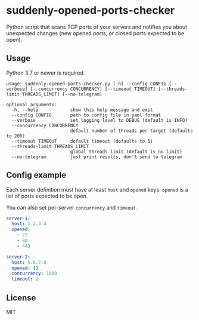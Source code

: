 # suddenly-opened-ports-checker

Python script that scans TCP ports of your servers and notifies you about
unexpected changes (new opened ports, or closed ports expected to be open).

## Usage

Python 3.7 or newer is required.

```
usage: suddenly-opened-ports-checker.py [-h] --config CONFIG [--verbose] [--concurrency CONCURRENCY] [--timeout TIMEOUT] [--threads-limit THREADS_LIMIT] [--no-telegram]

optional arguments:
  -h, --help            show this help message and exit
  --config CONFIG       path to config file in yaml format
  --verbose             set logging level to DEBUG (default is INFO)
  --concurrency CONCURRENCY
                        default number of threads per target (defaults to 200)
  --timeout TIMEOUT     default timeout (defaults to 5)
  --threads-limit THREADS_LIMIT
                        global threads limit (default is no limit)
  --no-telegram         just print results, don't send to telegram

```

## Config example

Each server definition must have at least `host` and `opened` keys. `opened` is
a list of ports expected to be open.

You can also set per-server `concurrency` and `timeout`.

```yaml
server-1:
  host: 1.2.3.4
  opened:
    - 22
    - 80
    - 443

server-2:
  host: 5.6.7.8
  opened: []
  concurrency: 1000
  timeout: 2
```

## License

MIT
